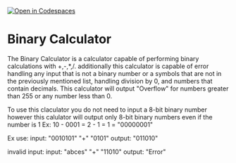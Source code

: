 [![Open in Codespaces](https://classroom.github.com/assets/launch-codespace-2972f46106e565e64193e422d61a12cf1da4916b45550586e14ef0a7c637dd04.svg)](https://classroom.github.com/open-in-codespaces?assignment_repo_id=17648172)
# Binary Calculator
The Binary Calculator is a calculator capable of performing binary calculations with +,-,*,/. additionally this calculator is capable of error handling any input that is not a binary number or a symbols that are not in the previously mentioned list, handling division by 0, and numbers that contain decimals. This calculator will output "Overflow" for numbers greater than 255 or any number less than 0. 

To use this claculator you do not need to input a 8-bit binary number however this calulator will output only 8-bit binary numbers even if the number is 1 Ex: 10 - 0001 = 2 - 1 = 1 = "00000001" 

Ex use: 
input: "0010101" "+" "0101"
output: "011010"

invalid input: 
input: "abces" "+" "11010"
output: "Error"

<!--

The following requirements must be met to receive full credit on this assignment. The calculator must handle binary arithmetic operations accurately while following proper error handling procedures and output formatting guidelines.

- Your solution must have a well-written and thorough README file.
- The solution must be implemented as a function called `binary_calculator()` with three parameters:
    - `bin1` - A string parameter representing the first binary number to be used in the calculation. Must contain only 0s and 1s.
    - `bin2` - A string parameter representing the second binary number to be used in the calculation. Must contain only 0s and 1s.
    - `operator` - A string containing one of the following arithmetic operators: `'+'`, `'-'`, `'*'`, or `'/'`
- Do not use Python's built-in `bin()` function.
- Implement your own binary-to-decimal and decimal-to-binary conversion logic.
- All binary inputs and outputs should be strings.
- Handle division by zero by returning `"NaN"`
- Handle decimal numbers by rounding down to the nearest whole number (flooring).
- Return `"Error"` for invalid binary inputs (containing characters other than `0` and `1`)
- Return `"Overflow"` for any operations that overflow (i.e. negative numbers, numbers greater than 8-bits).
- Outputs must be returned as 8-bit numbers (padded with leading zeros if necessary). For example, the decimal number `5` should be returned as `"00000101"` .

Your solution will be tested against various test cases including edge cases, invalid inputs, and all four arithmetic operations.

 -->